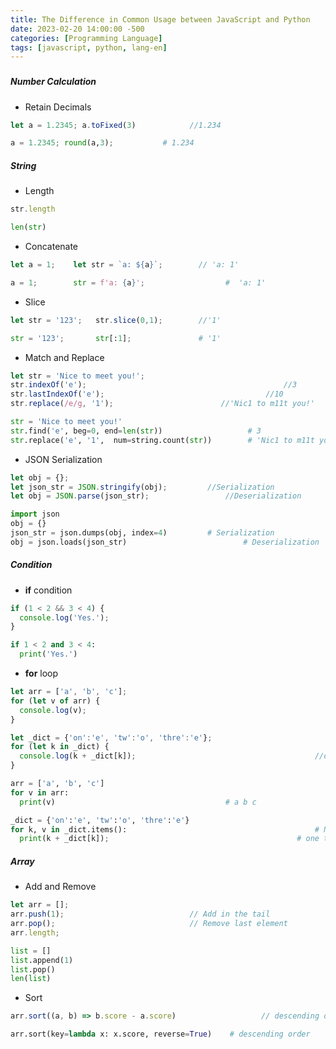 ```yaml
---
title: The Difference in Common Usage between JavaScript and Python
date: 2023-02-20 14:00:00 -500
categories: [Programming Language]
tags: [javascript, python, lang-en]
---
```

### 

##### Number Calculation

- Retain Decimals

```js
let a = 1.2345; a.toFixed(3)			//1.234
```

```python
a = 1.2345; round(a,3);           # 1.234
```

##### String

- Length

```js
str.length
```

```python
len(str)
```

- Concatenate

```js
let a = 1;    let str = `a: ${a}`;        // 'a: 1'
```

```python
a = 1;        str = f'a: {a}';				    #  'a: 1'
```

- Slice

```js
let str = '123';   str.slice(0,1);        //'1'
```

```python
str = '123';       str[:1];               # '1'
```

- Match and Replace

```js
let str = 'Nice to meet you!';
str.indexOf('e');											 //3
str.lastIndexOf('e');									 //10
str.replace(/e/g, '1');					       //'Nic1 to m11t you!'
```

```python
str = 'Nice to meet you!'
str.find('e', beg=0, end=len(str))                   # 3
str.replace('e', '1',  num=string.count(str))        # 'Nic1 to m11t you!'
```

- JSON Serialization

```js
let obj = {};
let json_str = JSON.stringify(obj);			//Serialization
let obj = JSON.parse(json_str);					//Deserialization
```

```python
import json
obj = {}
json_str = json.dumps(obj, index=4)			# Serialization
obj = json.loads(json_str)							# Deserialization
```

##### Condition

- **if** condition

```js
if (1 < 2 && 3 < 4) {
  console.log('Yes.');
}
```

```python
if 1 < 2 and 3 < 4:
  print('Yes.')
```

- **for** loop

```js
let arr = ['a', 'b', 'c'];
for (let v of arr) { 														//NOTE the 'of'!
  console.log(v);																//a b c
}									  

let _dict = {'on':'e', 'tw':'o', 'thre':'e'};
for (let k in _dict) { 
  console.log(k + _dict[k]); 										//one two three
}						     
```

```python
arr = ['a', 'b', 'c']
for v in arr:
  print(v)                                      # a b c

_dict = {'on':'e', 'tw':'o', 'thre':'e'}
for k, v in _dict.items():											# NEED "items()"!
  print(k + _dict[k]);					     				    # one two three
```

##### Array

- Add and Remove

```js
let arr = [];
arr.push(1);							// Add in the tail
arr.pop();								// Remove last element
arr.length;
```

```python
list = []
list.append(1)
list.pop()
len(list)
```

- Sort

```js
arr.sort((a, b) => b.score - a.score)					// descending order
```

```python
arr.sort(key=lambda x: x.score, reverse=True)	 # descending order
```

